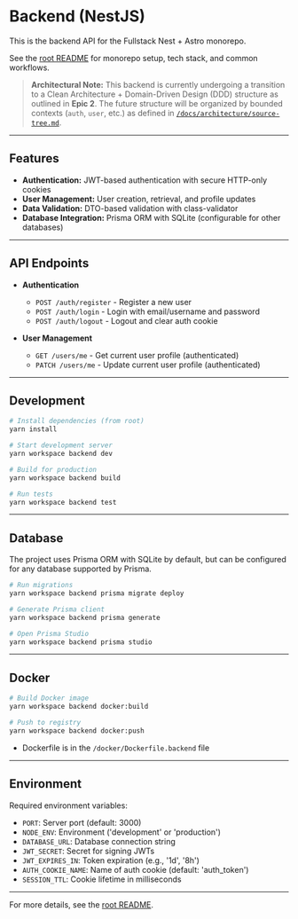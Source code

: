 # Backend (NestJS)

This is the backend API for the Fullstack Nest + Astro monorepo.

See the [root README](../../README.md) for monorepo setup, tech stack, and common workflows.

> **Architectural Note:** This backend is currently undergoing a transition to a Clean
> Architecture + Domain-Driven Design (DDD) structure as outlined in **Epic 2**. The future
> structure will be organized by bounded contexts (`auth`, `user`, etc.) as defined in
> [`/docs/architecture/source-tree.md`](../../docs/architecture/source-tree.md).

---

## Features

- **Authentication:** JWT-based authentication with secure HTTP-only cookies
- **User Management:** User creation, retrieval, and profile updates
- **Data Validation:** DTO-based validation with class-validator
- **Database Integration:** Prisma ORM with SQLite (configurable for other databases)

---

## API Endpoints

- **Authentication**

  - `POST /auth/register` - Register a new user
  - `POST /auth/login` - Login with email/username and password
  - `POST /auth/logout` - Logout and clear auth cookie

- **User Management**
  - `GET /users/me` - Get current user profile (authenticated)
  - `PATCH /users/me` - Update current user profile (authenticated)

---

## Development

```bash
# Install dependencies (from root)
yarn install

# Start development server
yarn workspace backend dev

# Build for production
yarn workspace backend build

# Run tests
yarn workspace backend test
```

---

## Database

The project uses Prisma ORM with SQLite by default, but can be configured for any database supported
by Prisma.

```bash
# Run migrations
yarn workspace backend prisma migrate deploy

# Generate Prisma client
yarn workspace backend prisma generate

# Open Prisma Studio
yarn workspace backend prisma studio
```

---

## Docker

```bash
# Build Docker image
yarn workspace backend docker:build

# Push to registry
yarn workspace backend docker:push
```

- Dockerfile is in the `/docker/Dockerfile.backend` file

---

## Environment

Required environment variables:

- `PORT`: Server port (default: 3000)
- `NODE_ENV`: Environment ('development' or 'production')
- `DATABASE_URL`: Database connection string
- `JWT_SECRET`: Secret for signing JWTs
- `JWT_EXPIRES_IN`: Token expiration (e.g., '1d', '8h')
- `AUTH_COOKIE_NAME`: Name of auth cookie (default: 'auth_token')
- `SESSION_TTL`: Cookie lifetime in milliseconds

---

For more details, see the [root README](../../README.md).
